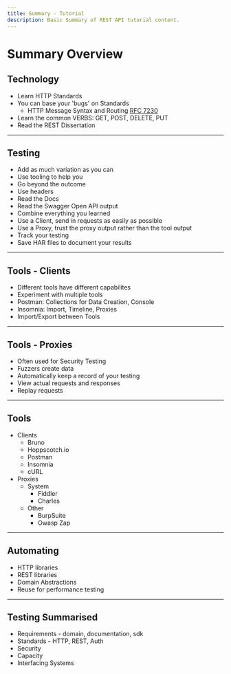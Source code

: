 ```yaml
---
title: Summary - Tutorial
description: Basic Summary of REST API tutorial content.
---
```


# Summary Overview

## Technology

- Learn HTTP Standards
- You can base your 'bugs' on Standards
    - HTTP Message Syntax and Routing [RFC 7230](https://tools.ietf.org/html/rfc7230)
- Learn the common VERBS: GET, POST, DELETE, PUT
- Read the REST Dissertation


---

## Testing

- Add as much variation as you can
- Use tooling to help you
- Go beyond the outcome
- Use headers
- Read the Docs
- Read the Swagger Open API output
- Combine everything you learned
- Use a Client, send in requests as easily as possible
- Use a Proxy, trust the proxy output rather than the tool output
- Track your testing
- Save HAR files to document your results

---

## Tools - Clients

- Different tools have different capabilites
- Experiment with multiple tools
- Postman: Collections for Data Creation, Console
- Insomnia: Import, Timeline, Proxies
- Import/Export between Tools

---

## Tools - Proxies

- Often used for Security Testing
- Fuzzers create data
- Automatically keep a record of your testing
- View actual requests and responses
- Replay requests

---

## Tools

- Clients
    - Bruno
    - Hoppscotch.io
    - Postman
    - Insomnia
    - cURL
- Proxies
    - System
        - Fiddler
        - Charles
    - Other
        - BurpSuite
        - Owasp Zap

---

## Automating

- HTTP libraries
- REST libraries
- Domain Abstractions
- Reuse for performance testing

---

## Testing Summarised

- Requirements - domain, documentation, sdk
- Standards - HTTP, REST, Auth
- Security
- Capacity
- Interfacing Systems






